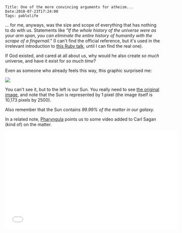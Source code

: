     Title: One of the more convincing arguments for atheism...
    Date:2010-07-23T17:24:00
    Tags: pablolife

... for me, anyways, was the size and scope of everything that has nothing to
do with us.  Statements like _"If the whole history of the universe were
as your arm span, you can eliminate the entire history of humanity with
the scrape of a fingernail."_ (I can't find the official reference, but it's
used in the irrelevant introduction to [this Ruby talk][1], until I can find
the real one).


<!-- more -->

If God existed, and cared at all about us, why would he also create _so much_
universe, and have it exist for _so much time_?

Even as someone who already feels this way, this graphic surprised me:


[![][2]][3]


You can't see it, but to the left is our Sun. You really need to see [the
original image][4], and note that the Sun is represented by 1 pixel (the image
itself is 10,173 pixels by 2500).

Also remember that the Sun contains _99.99% of the matter in our galaxy._

In a related note, [Pharyngula][5] points us to some video added to Carl Sagan
(kind of) on the matter.

<iframe width="560" height="315" src="//www.youtube.com/embed/p_naQhynOg0" frameborder="0" allowfullscreen></iframe>

   [1]: http://railsconf.blip.tv/file/2089545/
   [2]: http://1.bp.blogspot.com/_3ys1dwfzc2w/TEo2AzYte4I/AAAAAAAAAGo/n0e1P_fj23s/s320/stars_little.jpg
   [3]: http://1.bp.blogspot.com/_3ys1dwfzc2w/TEo2AzYte4I/AAAAAAAAAGo/n0e1P_fj23s/s1600/stars_little.jpg
   [4]: http://farm5.static.flickr.com/4138/4820647230_faba1c9f3b_o.jpg
   [5]: http://www.scienceblogs.com/pharyngula
